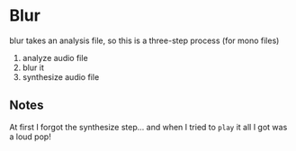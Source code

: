 # Blur

blur takes an analysis file, so this is a three-step process (for mono files)

1. analyze audio file
2. blur it
3. synthesize audio file

## Notes

At first I forgot the synthesize step... and when I tried to `play` it all
I got was a loud pop!
